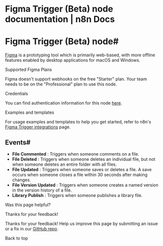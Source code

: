 # Figma Trigger (Beta) node documentation | n8n Docs

[ ](https://github.com/n8n-io/n8n-docs/edit/main/docs/integrations/builtin/trigger-nodes/n8n-nodes-base.figmatrigger.md "Edit this page")

# Figma Trigger (Beta) node#

[Figma](https://www.figma.com/) is a prototyping tool which is primarily web-based, with more offline features enabled by desktop applications for macOS and Windows.

Supported Figma Plans

Figma doesn't support webhooks on the free "Starter" plan. Your team needs to be on the "Professional" plan to use this node.

Credentials

You can find authentication information for this node [here](../../credentials/figma/).

Examples and templates

For usage examples and templates to help you get started, refer to n8n's [Figma Trigger integrations](https://n8n.io/integrations/figma-trigger-beta/) page.

## Events#

  * **File Commented** : Triggers when someone comments on a file.
  * **File Deleted** : Triggers when someone deletes an individual file, but not when someone deletes an entire folder with all files.
  * **File Updated** : Triggers when someone saves or deletes a file. A save occurs when someone closes a file within 30 seconds after making changes.
  * **File Version Updated** : Triggers when someone creates a named version in the version history of a file.
  * **Library Publish** : Triggers when someone publishes a library file.

Was this page helpful? 

Thanks for your feedback! 

Thanks for your feedback! Help us improve this page by submitting an issue or a fix in our [GitHub repo](https://github.com/n8n-io/n8n-docs). 

Back to top